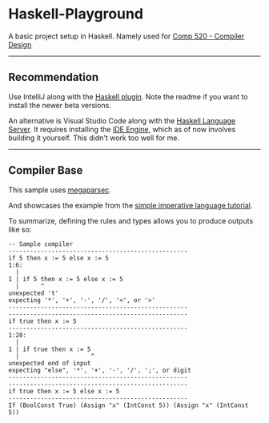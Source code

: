 # Haskell-Playground

A basic project setup in Haskell.
Namely used for [Comp 520 - Compiler Design](https://www.mcgill.ca/study/2018-2019/courses/comp-520)

---

## Recommendation

Use IntelliJ along with the [Haskell plugin](https://github.com/rikvdkleij/intellij-haskell).
Note the readme if you want to install the newer beta versions.

An alternative is Visual Studio Code along with the [Haskell Language Server](https://marketplace.visualstudio.com/items?itemName=alanz.vscode-hie-server).
It requires installing the [IDE Engine](https://github.com/haskell/haskell-ide-engine), 
which as of now involves building it yourself. This didn't work too well for me.

---

## Compiler Base

This sample uses [megaparsec](https://github.com/mrkkrp/megaparsec).

And showcases the example from the [simple imperative language tutorial](https://markkarpov.com/megaparsec/parsing-simple-imperative-language.html).

To summarize, defining the rules and types allows you to produce outputs like so:

```
-- Sample compiler
--------------------------------------------------
if 5 then x := 5 else x := 5
1:6:
  |
1 | if 5 then x := 5 else x := 5
  |      ^
unexpected 't'
expecting '*', '+', '-', '/', '<', or '>'
--------------------------------------------------
--------------------------------------------------
if true then x := 5
--------------------------------------------------
1:20:
  |
1 | if true then x := 5
  |                    ^
unexpected end of input
expecting "else", '*', '+', '-', '/', ';', or digit
--------------------------------------------------
--------------------------------------------------
if true then x := 5 else x := 5
--------------------------------------------------
If (BoolConst True) (Assign "x" (IntConst 5)) (Assign "x" (IntConst 5))
```